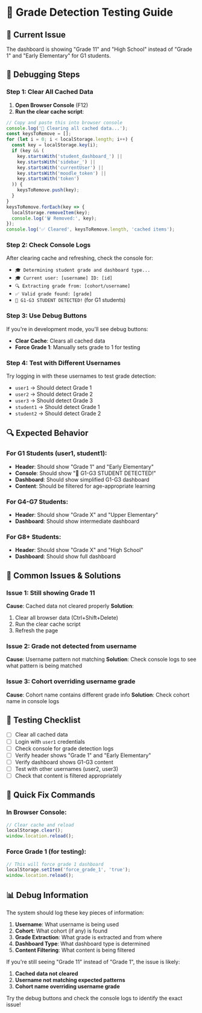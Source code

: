 # 🧪 Grade Detection Testing Guide

## 🚨 Current Issue
The dashboard is showing "Grade 11" and "High School" instead of "Grade 1" and "Early Elementary" for G1 students.

## 🔧 Debugging Steps

### Step 1: Clear All Cached Data
1. **Open Browser Console** (F12)
2. **Run the clear cache script**:
```javascript
// Copy and paste this into browser console
console.log('🧹 Clearing all cached data...');
const keysToRemove = [];
for (let i = 0; i < localStorage.length; i++) {
  const key = localStorage.key(i);
  if (key && (
    key.startsWith('student_dashboard_') || 
    key.startsWith('sidebar_') ||
    key.startsWith('currentUser') ||
    key.startsWith('moodle_token') ||
    key.startsWith('token')
  )) {
    keysToRemove.push(key);
  }
}
keysToRemove.forEach(key => {
  localStorage.removeItem(key);
  console.log('🗑️ Removed:', key);
});
console.log('✅ Cleared', keysToRemove.length, 'cached items');
```

### Step 2: Check Console Logs
After clearing cache and refreshing, check the console for:
- `🎓 Determining student grade and dashboard type...`
- `🎓 Current user: [username] ID: [id]`
- `🔍 Extracting grade from: [cohort/username]`
- `✅ Valid grade found: [grade]`
- `🎯 G1-G3 STUDENT DETECTED!` (for G1 students)

### Step 3: Use Debug Buttons
If you're in development mode, you'll see debug buttons:
- **Clear Cache**: Clears all cached data
- **Force Grade 1**: Manually sets grade to 1 for testing

### Step 4: Test with Different Usernames
Try logging in with these usernames to test grade detection:
- `user1` → Should detect Grade 1
- `user2` → Should detect Grade 2  
- `user3` → Should detect Grade 3
- `student1` → Should detect Grade 1
- `student2` → Should detect Grade 2

## 🔍 Expected Behavior

### For G1 Students (user1, student1):
- **Header**: Should show "Grade 1" and "Early Elementary"
- **Console**: Should show "🎯 G1-G3 STUDENT DETECTED!"
- **Dashboard**: Should show simplified G1-G3 dashboard
- **Content**: Should be filtered for age-appropriate learning

### For G4-G7 Students:
- **Header**: Should show "Grade X" and "Upper Elementary"
- **Dashboard**: Should show intermediate dashboard

### For G8+ Students:
- **Header**: Should show "Grade X" and "High School"
- **Dashboard**: Should show full dashboard

## 🐛 Common Issues & Solutions

### Issue 1: Still showing Grade 11
**Cause**: Cached data not cleared properly
**Solution**: 
1. Clear all browser data (Ctrl+Shift+Delete)
2. Run the clear cache script
3. Refresh the page

### Issue 2: Grade not detected from username
**Cause**: Username pattern not matching
**Solution**: Check console logs to see what pattern is being matched

### Issue 3: Cohort overriding username grade
**Cause**: Cohort name contains different grade info
**Solution**: Check cohort name in console logs

## 📝 Testing Checklist

- [ ] Clear all cached data
- [ ] Login with `user1` credentials
- [ ] Check console for grade detection logs
- [ ] Verify header shows "Grade 1" and "Early Elementary"
- [ ] Verify dashboard shows G1-G3 content
- [ ] Test with other usernames (user2, user3)
- [ ] Check that content is filtered appropriately

## 🚀 Quick Fix Commands

### In Browser Console:
```javascript
// Clear cache and reload
localStorage.clear();
window.location.reload();
```

### Force Grade 1 (for testing):
```javascript
// This will force grade 1 dashboard
localStorage.setItem('force_grade_1', 'true');
window.location.reload();
```

## 📊 Debug Information

The system should log these key pieces of information:
1. **Username**: What username is being used
2. **Cohort**: What cohort (if any) is found
3. **Grade Extraction**: What grade is extracted and from where
4. **Dashboard Type**: What dashboard type is determined
5. **Content Filtering**: What content is being filtered

If you're still seeing "Grade 11" instead of "Grade 1", the issue is likely:
1. **Cached data not cleared**
2. **Username not matching expected patterns**
3. **Cohort name overriding username grade**

Try the debug buttons and check the console logs to identify the exact issue!
